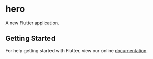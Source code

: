# hero

A new Flutter application.

## Getting Started

For help getting started with Flutter, view our online
[documentation](https://flutter.io/).
